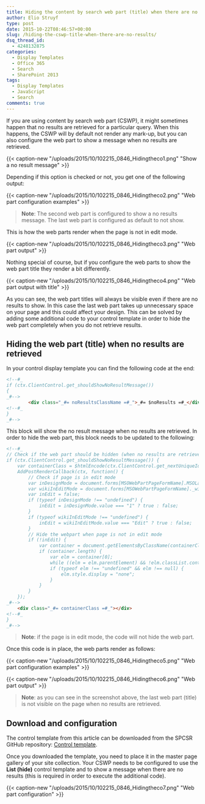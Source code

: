 ```yaml
---
title: Hiding the content by search web part (title) when there are no results
author: Elio Struyf
type: post
date: 2015-10-22T08:46:57+00:00
slug: /hiding-the-cswp-title-when-there-are-no-results/
dsq_thread_id:
  - 4248132875
categories:
  - Display Templates
  - Office 365
  - Search
  - SharePoint 2013
tags:
  - Display Templates
  - JavaScript
  - Search
comments: true
---
```


If you are using content by search web part (CSWP), it might sometimes happen that no results are retrieved for a particular query. When this happens, the CSWP will by default not render any mark-up, but you can also configure the web part to show a message when no results are retrieved.

{{< caption-new "/uploads/2015/10/102215_0846_Hidingtheco1.png" "Show a no result message" >}}

Depending if this option is checked or not, you get one of the following output:

{{< caption-new "/uploads/2015/10/102215_0846_Hidingtheco2.png" "Web part configuration examples" >}}

> **Note**: The second web part is configured to show a no results message. The last web part is configured as default to not show.

This is how the web parts render when the page is not in edit mode.

{{< caption-new "/uploads/2015/10/102215_0846_Hidingtheco3.png" "Web part output" >}}

Nothing special of course, but if you configure the web parts to show the web part title they render a bit differently.

{{< caption-new "/uploads/2015/10/102215_0846_Hidingtheco4.png" "Web part output with title" >}}

As you can see, the web part titles will always be visible even if there are no results to show. In this case the last web part takes up unnecessary space on your page and this could affect your design. This can be solved by adding some additional code to your control template in order to hide the web part completely when you do not retrieve results.

## Hiding the web part (title) when no results are retrieved

In your control display template you can find the following code at the end:

```html
<!--#_
if (ctx.ClientControl.get_shouldShowNoResultMessage())
{
_#-->
        <div class="_#= noResultsClassName =#_">_#= $noResults =#_</div>
<!--#_
}
_#-->
```

This block will show the no result message when no results are retrieved. In order to hide the web part, this block needs to be updated to the following:

```html
<!--#_
// Check if the web part should be hidden (when no results are retrieved)
if (ctx.ClientControl.get_shouldShowNoResultMessage()) {
    var containerClass = $htmlEncode(ctx.ClientControl.get_nextUniqueId() + "_hide");
    AddPostRenderCallback(ctx, function() {
        // Check if page is in edit mode
        var inDesignMode = document.forms[MSOWebPartPageFormName].MSOLayout_InDesignMode;
        var wikiInEditMode = document.forms[MSOWebPartPageFormName]._wikiPageMode;
        var inEdit = false;
        if (typeof inDesignMode !== "undefined") {
            inEdit = inDesignMode.value === "1" ? true : false;
        }
        if (typeof wikiInEditMode !== "undefined") {
            inEdit = wikiInEditMode.value === "Edit" ? true : false;
        }
        // Hide the webpart when page is not in edit mode
        if (!inEdit) {
            var container = document.getElementsByClassName(containerClass);
            if (container.length) {
                var elm = container[0];
                while ((elm = elm.parentElement) && !elm.classList.contains('s4-wpcell-plain'));
                if (typeof elm !== "undefined" && elm !== null) {
                    elm.style.display = "none";
                }
            }
        }
    });
_#-->
    <div class="_#= containerClass =#_"></div>
<!--#_
}
_#-->
```

> **Note**: if the page is in edit mode, the code will not hide the web part.

Once this code is in place, the web parts render as follows:

{{< caption-new "/uploads/2015/10/102215_0846_Hidingtheco5.png" "Web part configuration examples" >}}

{{< caption-new "/uploads/2015/10/102215_0846_Hidingtheco6.png" "Web part output" >}}

> **Note**: as you can see in the screenshot above, the last web part (title) is not visible on the page when no results are retrieved.

## Download and configuration

The control template from this article can be downloaded from the SPCSR GitHub repository: [Control template](https://github.com/SPCSR/DisplayTemplates/tree/master/Search%20Display%20Templates/Hiding%20the%20CSWP%20title%20when%20there%20are%20no%20results).

Once you downloaded the template, you need to place it in the master page gallery of your site collection. Your CSWP needs to be configured to use the **List (hide)** control template and to show a message when there are no results (this is required in order to execute the additional code).

{{< caption-new "/uploads/2015/10/102215_0846_Hidingtheco7.png" "Web part configuration" >}}